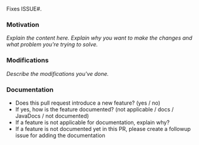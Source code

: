 <!--
### Contribution Checklist

  - Name the pull request in the form "[ISSUE #XXXX] Title of the pull request", 
    where *XXXX* should be replaced by the actual issue number.
    Skip *[ISSUE #XXXX]* if there is no associated github issue for this pull request.

  - Fill out the template below to describe the changes contributed by the pull request. 
    That will give reviewers the context they need to do the review.
  
  - Each pull request should address only one issue. 
    Please do not mix up code from multiple issues.
  
  - Each commit in the pull request should have a meaningful commit message.

  - Once all items of the checklist are addressed, remove the above text and this checklist, 
    leaving only the filled out template below.

(The sections below can be removed for hotfixes of typos)
-->

<!--
(If this PR fixes a GitHub issue, please add `Fixes ISSUE#<XXX>`.)
-->

Fixes ISSUE#<XXXX>.

### Motivation

*Explain the content here.*
*Explain why you want to make the changes and what problem you're trying to solve.*



### Modifications

*Describe the modifications you've done.*



### Documentation

- Does this pull request introduce a new feature? (yes / no)
- If yes, how is the feature documented? (not applicable / docs / JavaDocs / not documented)
- If a feature is not applicable for documentation, explain why?
- If a feature is not documented yet in this PR, please create a followup issue for adding the documentation
